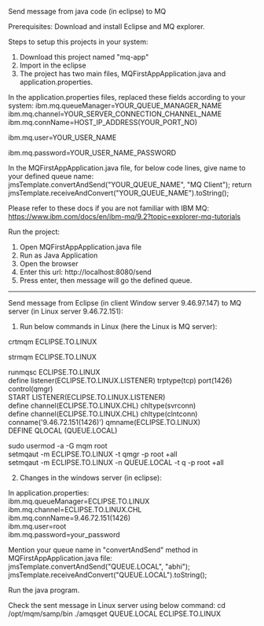 Send message from java code (in eclipse) to MQ

Prerequisites:
Download and install Eclipse and MQ explorer.

Steps to setup this projects in your system:
1. Download this project named "mq-app"
2. Import in the eclipse
3. The project has two main files, MQFirstAppApplication.java and application.properties.

In the application.properties files, replaced these fields according to your system:
ibm.mq.queueManager=YOUR_QUEUE_MANAGER_NAME
ibm.mq.channel=YOUR_SERVER_CONNECTION_CHANNEL_NAME
ibm.mq.connName=HOST_IP_ADDRESS(YOUR_PORT_NO)

ibm.mq.user=YOUR_USER_NAME

ibm.mq.password=YOUR_USER_NAME_PASSWORD

In the MQFirstAppApplication.java file, for below code lines, give name to your defined queue name:
 jmsTemplate.convertAndSend("YOUR_QUEUE_NAME", "MQ Client");
 return jmsTemplate.receiveAndConvert("YOUR_QUEUE_NAME").toString();
 
 Please refer to these docs if you are not familiar with IBM MQ:
 https://www.ibm.com/docs/en/ibm-mq/9.2?topic=explorer-mq-tutorials
 
 Run the project:
 1. Open MQFirstAppApplication.java file
 2. Run as Java Application
 3. Open the browser
 4. Enter this url: http://localhost:8080/send
 5. Press enter, then message will go the defined queue.
 
----------------------------------------------------------------------------------------------------------------------------------------------------------
 
Send message from Eclipse (in client Window server 9.46.97.147) to MQ server (in Linux server 9.46.72.151):
 
 
1) Run below commands in Linux (here the Linux is MQ server): 

crtmqm ECLIPSE.TO.LINUX 

strmqm ECLIPSE.TO.LINUX 

runmqsc ECLIPSE.TO.LINUX <br>
define listener(ECLIPSE.TO.LINUX.LISTENER) trptype(tcp) port(1426) control(qmgr) <br>
START LISTENER(ECLIPSE.TO.LINUX.LISTENER) <br>
define channel(ECLIPSE.TO.LINUX.CHL) chltype(svrconn)  <br>
define channel(ECLIPSE.TO.LINUX.CHL) chltype(clntconn) conname('9.46.72.151(1426)') qmname(ECLIPSE.TO.LINUX) <br>
DEFINE QLOCAL (QUEUE.LOCAL) <br>

sudo usermod -a -G mqm root <br>
setmqaut -m ECLIPSE.TO.LINUX -t qmgr -p root +all <br>
setmqaut -m ECLIPSE.TO.LINUX -n QUEUE.LOCAL -t q -p root +all <br>


2) Changes in the windows server (in eclipse):

In application.properties: <br>
ibm.mq.queueManager=ECLIPSE.TO.LINUX <br>
ibm.mq.channel=ECLIPSE.TO.LINUX.CHL <br>
ibm.mq.connName=9.46.72.151(1426) <br>
ibm.mq.user=root <br>
ibm.mq.password=your_password <br>

Mention your queue name in "convertAndSend" method in MQFirstAppApplication.java file: <br>
jmsTemplate.convertAndSend("QUEUE.LOCAL", "abhi"); <br>
jmsTemplate.receiveAndConvert("QUEUE.LOCAL").toString(); <br>


Run the java program.

Check the sent message in Linux server using below command:
cd /opt/mqm/samp/bin 
./amqsget QUEUE.LOCAL ECLIPSE.TO.LINUX 
